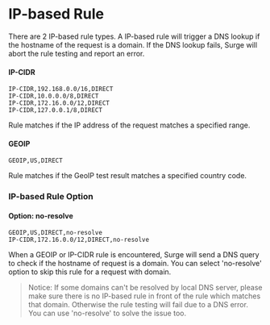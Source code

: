 # IP-based Rule

There are 2 IP-based rule types. A IP-based rule will trigger a DNS lookup if the hostname of the request is a domain. If the DNS lookup fails, Surge will abort the rule testing and report an error.

#### IP-CIDR

```
IP-CIDR,192.168.0.0/16,DIRECT
IP-CIDR,10.0.0.0/8,DIRECT
IP-CIDR,172.16.0.0/12,DIRECT
IP-CIDR,127.0.0.1/8,DIRECT
```

Rule matches if the IP address of the request matches a specified range.

#### GEOIP

`GEOIP,US,DIRECT`

Rule matches if the GeoIP test result matches a specified country code.

### IP-based Rule Option
#### Option: no-resolve

```
GEOIP,US,DIRECT,no-resolve
IP-CIDR,172.16.0.0/12,DIRECT,no-resolve
```

When a GEOIP or IP-CIDR rule is encountered, Surge will send a DNS query to check if the hostname of request is a domain. You can select 'no-resolve' option to skip this rule for a request with domain.

> Notice: If some domains can't be resolved by local DNS server, please make sure there is no IP-based rule in front of the rule which matches that domain. Otherwise the rule testing will fail due to a DNS error. You can use 'no-resolve' to solve the issue too.

